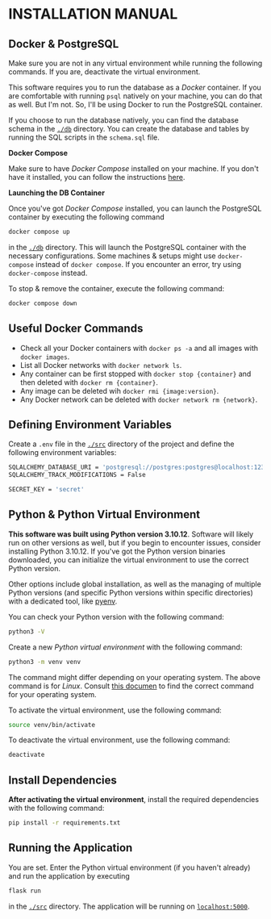 # INSTALLATION MANUAL

## Docker & PostgreSQL

Make sure you are not in any virtual environment while running the following commands. If you are, deactivate the virtual environment.

This software requires you to run the database as a _Docker_ container. If you are comfortable with running `psql` natively on your machine, you can do that as well. But I'm not. So, I'll be using Docker to run the PostgreSQL container.

If you choose to run the database natively, you can find the database schema in the [`./db`](../db/) directory. You can create the database and tables by running the SQL scripts in the `schema.sql` file.

**Docker Compose**

Make sure to have _Docker Compose_ installed on your machine. If you don't have it installed, you can follow the instructions [here](https://docs.docker.com/compose/install/ "Overview of installing Docker Compose").

**Launching the DB Container**

Once you've got _Docker Compose_ installed, you can launch the PostgreSQL container by executing the following command

```bash
docker compose up
```

in the [`./db`](../db/) directory. This will launch the PostgreSQL container with the necessary configurations. Some machines & setups might use `docker-compose` instead of `docker compose`. If you encounter an error, try using `docker-compose` instead.

To stop & remove the container, execute the following command:

```bash
docker compose down
```

## Useful Docker Commands

- Check all your Docker containers with `docker ps -a` and all images with `docker images`.
- List all Docker networks with `docker network ls`.
- Any container can be first stopped with `docker stop {container}` and then deleted with `docker rm {container}`.
- Any image can be deleted wih `docker rmi {image:version}`.
- Any Docker network can be deleted with `docker network rm {network}`.

## Defining Environment Variables

Create a `.env` file in the [`./src`](../src/) directory of the project and define the following environment variables:

```bash
SQLALCHEMY_DATABASE_URI = 'postgresql://postgres:postgres@localhost:1234/rottenpotatoes'
SQLALCHEMY_TRACK_MODIFICATIONS = False

SECRET_KEY = 'secret'
```

## Python & Python Virtual Environment

**This software was built using Python version 3.10.12**. Software will likely run on other versions as well, but if you begin to encounter issues, consider installing Python 3.10.12. If you've got the Python version binaries downloaded, you can initialize the virtual environment to use the correct Python version.

Other options include global installation, as well as the managing of multiple Python versions (and specific Python versions within specific directories) with a dedicated tool, like [pyenv](https://github.com/pyenv/pyenv "Simple Python Version Management: pyenv").

You can check your Python version with the following command:

```bash
python3 -V
```

Create a new _Python virtual environment_ with the following command:

```bash
python3 -m venv venv
```

The command might differ depending on your operating system. The above command is for _Linux_. Consult [this documen](https://docs.python.org/3/library/venv.html "Python venv — Creation of virtual environments") to find the correct command for your operating system.

To activate the virtual environment, use the following command:

```bash
source venv/bin/activate
```

To deactivate the virtual environment, use the following command:

```bash
deactivate
```

## Install Dependencies

**After activating the virtual environment**, install the required dependencies with the following command:

```bash
pip install -r requirements.txt
```

## Running the Application

You are set. Enter the Python virtual environment (if you haven't already) and run the application by executing

```bash
flask run
```

in the [`./src`](../src/) directory. The application will be running on [`localhost:5000`](http://127.0.0.1:5000 "localhost:5000").
